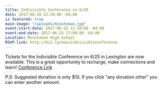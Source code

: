 ```yaml
---
title: Indivisible Conference on 6/25
date: 2017-06-20 22:28:00 -04:00
is featured: true
main-image: "/uploads/minuteman.jpg"
event-start-date: 2017-06-25 12:30:00 -04:00
event-end-date: 2017-06-25 17:00:00 -04:00
Location: Minuteman High School
RSVP-link: http://bit.ly/massindivisibleconference
---
```


Tickets for the Indivisible Conference on 6/25 in Lexington are now available. This is a great opportunity to recharge, make connections and learn! [Conference Link](http://bit.ly/massindivisibleconference)

P.S: Suggested donation is only $10. If you click "any donation other" you can enter another amount.
